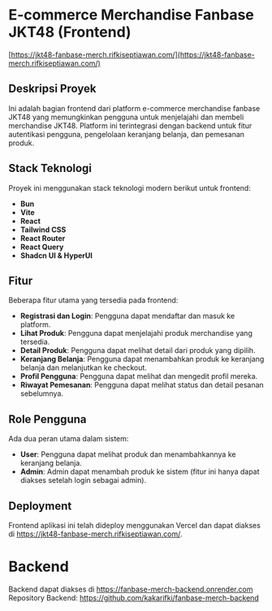 # E-commerce Merchandise Fanbase JKT48 (Frontend)

[https://jkt48-fanbase-merch.rifkiseptiawan.com/](https://jkt48-fanbase-merch.rifkiseptiawan.com/)

## Deskripsi Proyek
Ini adalah bagian frontend dari platform e-commerce merchandise fanbase JKT48 yang memungkinkan pengguna untuk menjelajahi dan membeli merchandise JKT48. Platform ini terintegrasi dengan backend untuk fitur autentikasi pengguna, pengelolaan keranjang belanja, dan pemesanan produk.

## Stack Teknologi
Proyek ini menggunakan stack teknologi modern berikut untuk frontend:
- **Bun** 
- **Vite** 
- **React** 
- **Tailwind CSS** 
- **React Router** 
- **React Query** 
- **Shadcn UI & HyperUI**
  
## Fitur
Beberapa fitur utama yang tersedia pada frontend:
- **Registrasi dan Login**: Pengguna dapat mendaftar dan masuk ke platform.
- **Lihat Produk**: Pengguna dapat menjelajahi produk merchandise yang tersedia.
- **Detail Produk**: Pengguna dapat melihat detail dari produk yang dipilih.
- **Keranjang Belanja**: Pengguna dapat menambahkan produk ke keranjang belanja dan melanjutkan ke checkout.
- **Profil Pengguna**: Pengguna dapat melihat dan mengedit profil mereka.
- **Riwayat Pemesanan**: Pengguna dapat melihat status dan detail pesanan sebelumnya.

## Role Pengguna
Ada dua peran utama dalam sistem:
- **User**: Pengguna dapat melihat produk dan menambahkannya ke keranjang belanja.
- **Admin**: Admin dapat menambah produk ke sistem (fitur ini hanya dapat diakses setelah login sebagai admin).

## Deployment
Frontend aplikasi ini telah dideploy menggunakan Vercel dan dapat diakses di https://jkt48-fanbase-merch.rifkiseptiawan.com/.

# Backend
Backend dapat diakses di https://fanbase-merch-backend.onrender.com  
Repository Backend: https://github.com/kakarifki/fanbase-merch-backend